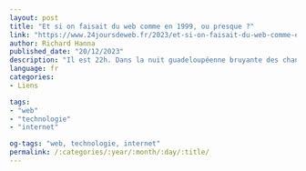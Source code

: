 ```yaml
---
layout: post
title: "Et si on faisait du web comme en 1999, ou presque ?"
link: "https://www.24joursdeweb.fr/2023/et-si-on-faisait-du-web-comme-en-1999-ou-presque"
author: Richard Hanna
published_date: "20/12/2023"
description: "Il est 22h. Dans la nuit guadeloupéenne bruyante des chants des insectes et autres crapauds – et pour combien de temps encore ? – je sors de ma chambre en tirant un fil de téléphone pour aller le brancher dans le salon. Je fais ça presque tous les soirs, à cet horaire précis, car c’est à moitié prix. Un nouveau chant retentit dans la nuit tropicale, celui-ci plutôt robotique : « Rrrrrrr Sccccrrrrr Tan ! Tan ! Rrrrrrrr Sccccrrrr ». La connexion se fait après quelques secondes interminables et c’est parti, à la vitesse supersonique de 33,6 kilobits par seconde !"
language: fr
categories:
- Liens

tags:
- "web"
- "technologie"
- "internet"

og-tags: "web, technologie, internet"
permalink: /:categories/:year/:month/:day/:title/
---
```

